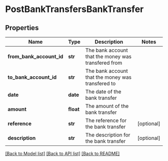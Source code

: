 # PostBankTransfersBankTransfer

## Properties
Name | Type | Description | Notes
------------ | ------------- | ------------- | -------------
**from_bank_account_id** | **str** | The bank account that the money was transfered from | 
**to_bank_account_id** | **str** | The bank account that the money was transfered to | 
**date** | **date** | The date of the bank transfer | 
**amount** | **float** | The amount of the bank transfer | 
**reference** | **str** | The reference for the bank transfer | [optional] 
**description** | **str** | The description for the bank transfer | [optional] 

[[Back to Model list]](../README.md#documentation-for-models) [[Back to API list]](../README.md#documentation-for-api-endpoints) [[Back to README]](../README.md)


